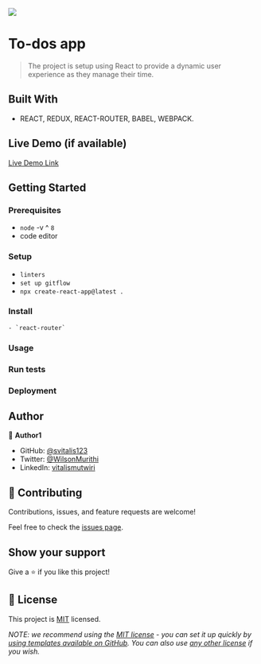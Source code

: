 ![](https://img.shields.io/badge/Microverse-blueviolet)

#  To-dos app

> The project is setup using React to provide a dynamic user experience as they manage their time.


## Built With

- REACT, REDUX, REACT-ROUTER, BABEL, WEBPACK.


## Live Demo (if available)

[Live Demo Link](https://livedemo.com)


## Getting Started

### Prerequisites
 - `node` -v ^ `8`
 - code editor

### Setup
   - `linters`
   -  `set up gitflow`
   - `npx create-react-app@latest .`

### Install
    - `react-router`

### Usage

### Run tests

### Deployment



## Author

👤 **Author1**

- GitHub: [@svitalis123](https://github.com/svitalis123)
- Twitter: [@WilsonMurithi](https://twitter.com/WilsonMurithi)
- LinkedIn: [vitalismutwiri](https://linkedin.com/in/vitalismutwiri)


## 🤝 Contributing

Contributions, issues, and feature requests are welcome!

Feel free to check the [issues page](../../issues/).

## Show your support

Give a ⭐️ if you like this project!

## 📝 License

This project is [MIT](./LICENSE) licensed.

_NOTE: we recommend using the [MIT license](https://choosealicense.com/licenses/mit/) - you can set it up quickly by [using templates available on GitHub](https://docs.github.com/en/communities/setting-up-your-project-for-healthy-contributions/adding-a-license-to-a-repository). You can also use [any other license](https://choosealicense.com/licenses/) if you wish._
